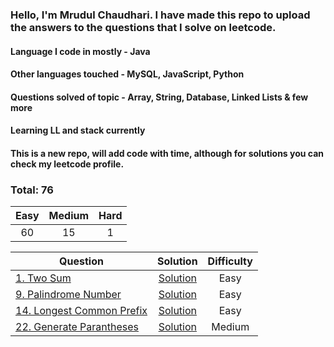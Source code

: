 ### Hello, I'm Mrudul Chaudhari. I have made this repo to upload the answers to the questions that I solve on leetcode.
#### Language I code in mostly - Java
#### Other languages touched - MySQL, JavaScript, Python

#### Questions solved of topic - Array, String, Database, Linked Lists & few more

#### Learning LL and stack currently

#### This is a new repo, will add code with time, although for solutions you can check my leetcode profile.


### Total: 76

|  Easy  | Medium | Hard |
|:------:|:------:|:----:|
|   60   |   15   |  1   | 

| Question | Solution | Difficulty |
|------------------------------------------------------------------------------------------------------------------------------------------------------------|:---------------------------------------------------------------------------------------------------------------------------------:|:----------:|
| [1. Two Sum](https://leetcode.com/problems/two-sum/) | [Solution](https://github.com/mrudulchaudhari/leetcode/blob/main/src/array/TwoSum.java) | Easy |
| [9. Palindrome Number](https://leetcode.com/problems/palindrome-number/) | [Solution](https://github.com/mrudulchaudhari/leetcode/blob/main/src/math/PalindromeNumber.java) | Easy |
| [14. Longest Common Prefix](https://leetcode.com/problems/longest-common-prefix/) | [Solution](https://github.com/mrudulchaudhari/leetcode/blob/main/src/string/LongestCommonPrefix.java) | Easy |
| [22. Generate Parantheses](https://leetcode.com/problems/generate-parentheses/) | [Solution](https://github.com/mrudulchaudhari/leetcode/blob/main/src/string/GenerateParentheses.java) | Medium |

